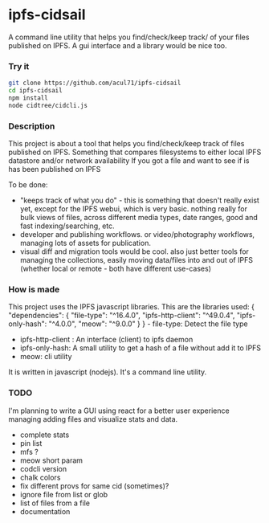 # ipfs-cidsail
A command line utility that helps you find/check/keep track/ of your files published on IPFS. A gui interface and a library would be nice too.

### Try it
```bash
git clone https://github.com/acul71/ipfs-cidsail
cd ipfs-cidsail
npm install
node cidtree/cidcli.js
```

### Description
This project is about a tool that helps you find/check/keep track of files published on IPFS.
Something that compares filesystems to either local IPFS datastore and/or network availability
If you got a file and want to see if is has been published on IPFS

To be done:
- "keeps track of what you do" - this is something that doesn't really exist yet, except for the IPFS webui, which is very basic. nothing really for bulk views of files, across different media types, date ranges, good and fast indexing/searching, etc.
- developer and publishing workflows. or video/photography workflows, managing lots of assets for publication.
- visual diff and migration tools would be cool. also just better tools for managing the collections, easily moving data/files into and out of IPFS (whether local or remote - both have different use-cases)

### How is made
This project uses the IPFS javascript libraries. 
This are the libraries used:
{
  "dependencies": {
    "file-type": "^16.4.0",
    "ipfs-http-client": "^49.0.4",
    "ipfs-only-hash": "^4.0.0",
    "meow": "^9.0.0"
  }
}
- file-type: Detect the file type
- ipfs-http-client : An interface (client) to ipfs daemon
- ipfs-only-hash: A small utility to get a hash of a file without add it to IPFS
- meow: cli utility

It is written in javascript (nodejs). 
It's a command line utility. 

### TODO
 I'm planning to write a GUI using react for a better user experience managing adding files and visualize stats and data.

- complete stats 
- pin list
- mfs ?
- meow short param
- codcli version
- chalk colors
- fix different provs for same cid (sometimes)?
- ignore file from list or glob
- list of files from a file
- documentation